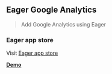 ## Eager Google Analytics
> Add Google Analytics using Eager

### Eager app store
Visit [Eager app store](https://eager.io/app/3sa_P_ftYXnj)

__[Demo](http://eager.io/example-site)__
